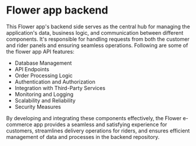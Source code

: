 # Flower app backend
This Flower app's backend side serves as the central hub for managing the application's data, business logic, and communication between different components. It's responsible for handling requests from both the customer and rider panels and ensuring seamless operations. Following are some of the flower app API features:
- Database Management
- API Endpoints
- Order Processing Logic
- Authentication and Authorization
- Integration with Third-Party Services
- Monitoring and Logging
- Scalability and Reliability
- Security Measures

By developing and integrating these components effectively, the Flower e-commerce app provides a seamless and satisfying experience for customers, streamlines delivery operations for riders, and ensures efficient management of data and processes in the backend repository.

